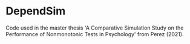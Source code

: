 # DependSim
Code used in the master thesis 'A Comparative Simulation Study on the Performance of Nonmonotonic Tests in Psychology' from Perez (2021). 
